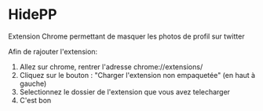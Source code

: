 # HidePP
Extension Chrome permettant de masquer les photos de profil sur twitter

Afin de rajouter l'extension: 
1) Allez sur chrome, rentrer l'adresse chrome://extensions/ 
2) Cliquez sur le bouton : "Charger l'extension non empaquetée" (en haut à gauche)
3) Selectionnez le dossier de l'extension que vous avez telecharger
4) C'est bon
